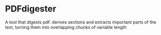 # PDFdigester
A tool that digests pdf: derives sections and extracts important parts of the text, turning them into overlapping chunks of variable length
